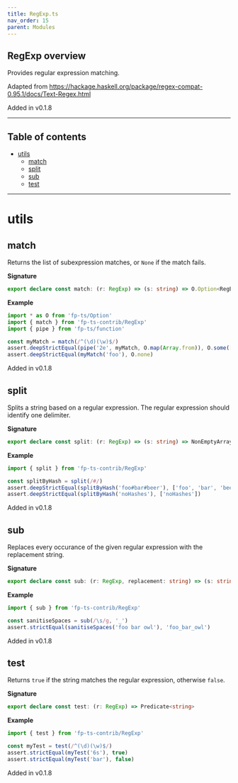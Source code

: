 ```yaml
---
title: RegExp.ts
nav_order: 15
parent: Modules
---
```


## RegExp overview

Provides regular expression matching.

Adapted from https://hackage.haskell.org/package/regex-compat-0.95.1/docs/Text-Regex.html

Added in v0.1.8

---

<h2 class="text-delta">Table of contents</h2>

- [utils](#utils)
  - [match](#match)
  - [split](#split)
  - [sub](#sub)
  - [test](#test)

---

# utils

## match

Returns the list of subexpression matches, or `None` if the match fails.

**Signature**

```ts
export declare const match: (r: RegExp) => (s: string) => O.Option<RegExpMatchArray>
```

**Example**

```ts
import * as O from 'fp-ts/Option'
import { match } from 'fp-ts-contrib/RegExp'
import { pipe } from 'fp-ts/function'

const myMatch = match(/^(\d)(\w)$/)
assert.deepStrictEqual(pipe('2e', myMatch, O.map(Array.from)), O.some(['2e', '2', 'e']))
assert.deepStrictEqual(myMatch('foo'), O.none)
```

Added in v0.1.8

## split

Splits a string based on a regular expression. The regular expression
should identify one delimiter.

**Signature**

```ts
export declare const split: (r: RegExp) => (s: string) => NonEmptyArray<string>
```

**Example**

```ts
import { split } from 'fp-ts-contrib/RegExp'

const splitByHash = split(/#/)
assert.deepStrictEqual(splitByHash('foo#bar#beer'), ['foo', 'bar', 'beer'])
assert.deepStrictEqual(splitByHash('noHashes'), ['noHashes'])
```

Added in v0.1.8

## sub

Replaces every occurance of the given regular expression
with the replacement string.

**Signature**

```ts
export declare const sub: (r: RegExp, replacement: string) => (s: string) => string
```

**Example**

```ts
import { sub } from 'fp-ts-contrib/RegExp'

const sanitiseSpaces = sub(/\s/g, '_')
assert.strictEqual(sanitiseSpaces('foo bar owl'), 'foo_bar_owl')
```

Added in v0.1.8

## test

Returns `true` if the string matches the regular expression,
otherwise `false`.

**Signature**

```ts
export declare const test: (r: RegExp) => Predicate<string>
```

**Example**

```ts
import { test } from 'fp-ts-contrib/RegExp'

const myTest = test(/^(\d)(\w)$/)
assert.strictEqual(myTest('6s'), true)
assert.strictEqual(myTest('bar'), false)
```

Added in v0.1.8
